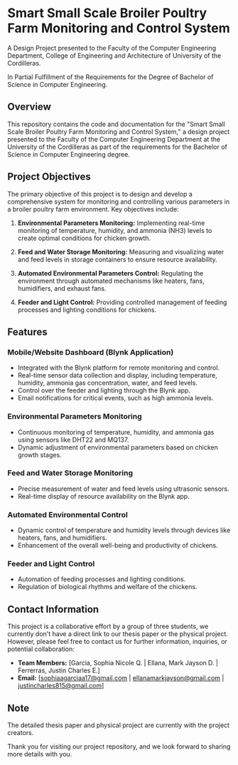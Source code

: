 # Smart Small Scale Broiler Poultry Farm Monitoring and Control System

A Design Project presented to the Faculty of the Computer Engineering Department, College of Engineering and Architecture of University of the Cordilleras.

In Partial Fulfillment of the Requirements for the Degree of Bachelor of Science in Computer Engineering.

## Overview

This repository contains the code and documentation for the "Smart Small Scale Broiler Poultry Farm Monitoring and Control System," a design project presented to the Faculty of the Computer Engineering Department at the University of the Cordilleras as part of the requirements for the Bachelor of Science in Computer Engineering degree.

## Project Objectives

The primary objective of this project is to design and develop a comprehensive system for monitoring and controlling various parameters in a broiler poultry farm environment. Key objectives include:

1. **Environmental Parameters Monitoring:** Implementing real-time monitoring of temperature, humidity, and ammonia (NH3) levels to create optimal conditions for chicken growth.

2. **Feed and Water Storage Monitoring:** Measuring and visualizing water and feed levels in storage containers to ensure resource availability.

3. **Automated Environmental Parameters Control:** Regulating the environment through automated mechanisms like heaters, fans, humidifiers, and exhaust fans.

4. **Feeder and Light Control:** Providing controlled management of feeding processes and lighting conditions for chickens.

## Features

### Mobile/Website Dashboard (Blynk Application)

- Integrated with the Blynk platform for remote monitoring and control.
- Real-time sensor data collection and display, including temperature, humidity, ammonia gas concentration, water, and feed levels.
- Control over the feeder and lighting through the Blynk app.
- Email notifications for critical events, such as high ammonia levels.

### Environmental Parameters Monitoring

- Continuous monitoring of temperature, humidity, and ammonia gas using sensors like DHT22 and MQ137.
- Dynamic adjustment of environmental parameters based on chicken growth stages.

### Feed and Water Storage Monitoring

- Precise measurement of water and feed levels using ultrasonic sensors.
- Real-time display of resource availability on the Blynk app.

### Automated Environmental Control

- Dynamic control of temperature and humidity levels through devices like heaters, fans, and humidifiers.
- Enhancement of the overall well-being and productivity of chickens.

### Feeder and Light Control

- Automation of feeding processes and lighting conditions.
- Regulation of biological rhythms and welfare of the chickens.

## Contact Information

This project is a collaborative effort by a group of three students, we currently don't have a direct link to our thesis paper or the physical project. However, please feel free to contact us for further information, inquiries, or potential collaboration:

- **Team Members:** [Garcia, Sophia Nicole Q. | Ellana, Mark Jayson D. | Ferrerras, Justin Charles E.]
- **Email:** [sophiaagarciaa17@gmail.com | ellanamarkjayson@gmail.com | justincharles815@gmail.com]

## Note

The detailed thesis paper and physical project are currently with the project creators. 

Thank you for visiting our project repository, and we look forward to sharing more details with you.
